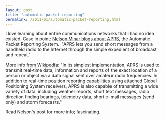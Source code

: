 ```yaml
---
layout: post
title: "automatic packet reporting"
permalink: /2011/01/automatic-packet-reporting.html
---
```


I love learning about entire communications networks that I had no idea existed. Case in point: [Nelson Minar blogs about APRS](http://www.somebits.com/weblog/tech/good/aprs.html), the Automatic Packet Reporting System.  "APRS lets you send short messages from a handheld radio to the Internet through the simple expedient of broadcast and repeat."

More info [from Wikipedia](http://en.wikipedia.org/wiki/Automatic_Packet_Reporting_System): "In its simplest implementation, APRS is used to transmit real-time data, information and reports of the exact location of a person or object via a data signal sent over amateur radio frequencies. In addition to real-time position reporting capabilities using attached Global Positioning System receivers, APRS is also capable of transmitting a wide variety of data, including weather reports, short text messages, radio direction finding bearings, telemetry data, short e-mail messages (send only) and storm forecasts."

Read Nelson's post for more info; fascinating.